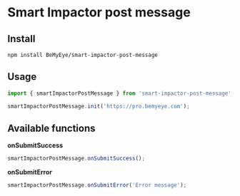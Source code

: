 # Smart Impactor post message

Install
------------
```
npm install BeMyEye/smart-impactor-post-message
```

Usage
------------
``` typescript
import { smartImpactorPostMessage } from 'smart-impactor-post-message'; 

smartImpactorPostMessage.init('https://pro.bemyeye.com');
```

Available functions
---------------

**onSubmitSuccess**

``` typescript
smartImpactorPostMessage.onSubmitSuccess();
```

**onSubmitError**
``` typescript
smartImpactorPostMessage.onSubmitError('Error message');
```
